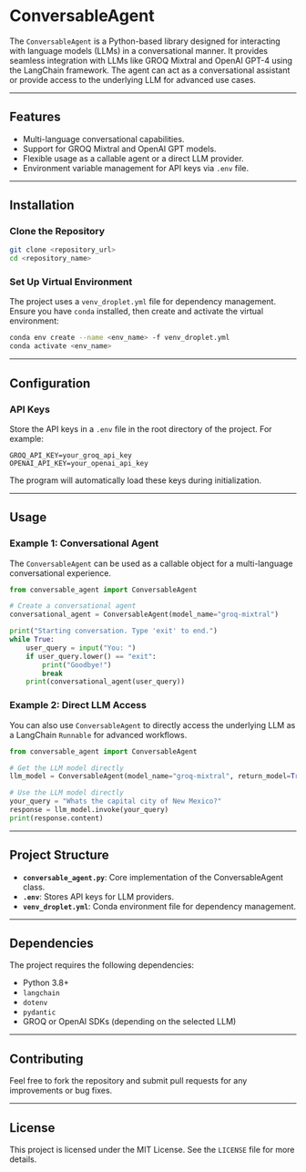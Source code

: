 # ConversableAgent

The `ConversableAgent` is a Python-based library designed for interacting with language models (LLMs) in a conversational manner. It provides seamless integration with LLMs like GROQ Mixtral and OpenAI GPT-4 using the LangChain framework. The agent can act as a conversational assistant or provide access to the underlying LLM for advanced use cases.

---

## Features
- Multi-language conversational capabilities.
- Support for GROQ Mixtral and OpenAI GPT models.
- Flexible usage as a callable agent or a direct LLM provider.
- Environment variable management for API keys via `.env` file.

---

## Installation

### Clone the Repository
```bash
git clone <repository_url>
cd <repository_name>
```

### Set Up Virtual Environment

The project uses a `venv_droplet.yml` file for dependency management. Ensure you have `conda` installed, then create and activate the virtual environment:

```bash
conda env create --name <env_name> -f venv_droplet.yml
conda activate <env_name>
```

---

## Configuration

### API Keys
Store the API keys in a `.env` file in the root directory of the project. For example:

```env
GROQ_API_KEY=your_groq_api_key
OPENAI_API_KEY=your_openai_api_key
```

The program will automatically load these keys during initialization.

---

## Usage

### Example 1: Conversational Agent
The `ConversableAgent` can be used as a callable object for a multi-language conversational experience.

```python
from conversable_agent import ConversableAgent

# Create a conversational agent
conversational_agent = ConversableAgent(model_name="groq-mixtral")

print("Starting conversation. Type 'exit' to end.")
while True:
    user_query = input("You: ")
    if user_query.lower() == "exit":
        print("Goodbye!")
        break
    print(conversational_agent(user_query))
```

### Example 2: Direct LLM Access
You can also use `ConversableAgent` to directly access the underlying LLM as a LangChain `Runnable` for advanced workflows.

```python
from conversable_agent import ConversableAgent

# Get the LLM model directly
llm_model = ConversableAgent(model_name="groq-mixtral", return_model=True).return_llm()

# Use the LLM model directly
your_query = "Whats the capital city of New Mexico?"
response = llm_model.invoke(your_query)
print(response.content)
```

---

## Project Structure
- **`conversable_agent.py`**: Core implementation of the ConversableAgent class.
- **`.env`**: Stores API keys for LLM providers.
- **`venv_droplet.yml`**: Conda environment file for dependency management.

---

## Dependencies
The project requires the following dependencies:
- Python 3.8+
- `langchain`
- `dotenv`
- `pydantic`
- GROQ or OpenAI SDKs (depending on the selected LLM)

---

## Contributing
Feel free to fork the repository and submit pull requests for any improvements or bug fixes.

---

## License
This project is licensed under the MIT License. See the `LICENSE` file for more details.

